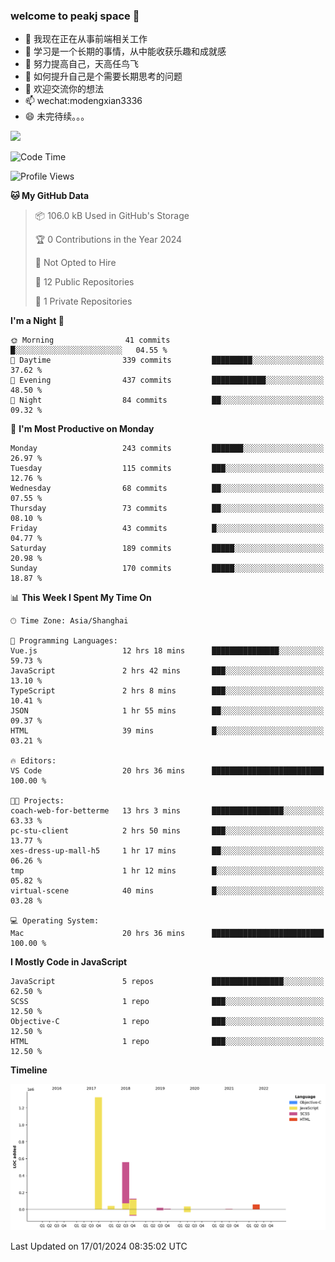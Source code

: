 ### welcome to peakj space 👋



- 🔭 我现在正在从事前端相关工作
- 🌱 学习是一个长期的事情，从中能收获乐趣和成就感
- 👯 努力提高自己，天高任鸟飞
- 🤔 如何提升自己是个需要长期思考的问题
- 💬 欢迎交流你的想法
- 📫 wechat:modengxian3336
- 😄 未完待续。。。

![](https://s2.ax1x.com/2019/06/28/ZKxc4J.jpg)

<!--START_SECTION:waka-->
![Code Time](http://img.shields.io/badge/Code%20Time-3%2C206%20hrs%2012%20mins-blue)

![Profile Views](http://img.shields.io/badge/Profile%20Views-0-blue)

**🐱 My GitHub Data** 

> 📦 106.0 kB Used in GitHub's Storage 
 > 
> 🏆 0 Contributions in the Year 2024
 > 
> 🚫 Not Opted to Hire
 > 
> 📜 12 Public Repositories 
 > 
> 🔑 1 Private Repositories 
 > 
**I'm a Night 🦉** 

```text
🌞 Morning                41 commits          █░░░░░░░░░░░░░░░░░░░░░░░░   04.55 % 
🌆 Daytime                339 commits         █████████░░░░░░░░░░░░░░░░   37.62 % 
🌃 Evening                437 commits         ████████████░░░░░░░░░░░░░   48.50 % 
🌙 Night                  84 commits          ██░░░░░░░░░░░░░░░░░░░░░░░   09.32 % 
```
📅 **I'm Most Productive on Monday** 

```text
Monday                   243 commits         ███████░░░░░░░░░░░░░░░░░░   26.97 % 
Tuesday                  115 commits         ███░░░░░░░░░░░░░░░░░░░░░░   12.76 % 
Wednesday                68 commits          ██░░░░░░░░░░░░░░░░░░░░░░░   07.55 % 
Thursday                 73 commits          ██░░░░░░░░░░░░░░░░░░░░░░░   08.10 % 
Friday                   43 commits          █░░░░░░░░░░░░░░░░░░░░░░░░   04.77 % 
Saturday                 189 commits         █████░░░░░░░░░░░░░░░░░░░░   20.98 % 
Sunday                   170 commits         █████░░░░░░░░░░░░░░░░░░░░   18.87 % 
```


📊 **This Week I Spent My Time On** 

```text
🕑︎ Time Zone: Asia/Shanghai

💬 Programming Languages: 
Vue.js                   12 hrs 18 mins      ███████████████░░░░░░░░░░   59.73 % 
JavaScript               2 hrs 42 mins       ███░░░░░░░░░░░░░░░░░░░░░░   13.10 % 
TypeScript               2 hrs 8 mins        ███░░░░░░░░░░░░░░░░░░░░░░   10.41 % 
JSON                     1 hr 55 mins        ██░░░░░░░░░░░░░░░░░░░░░░░   09.37 % 
HTML                     39 mins             █░░░░░░░░░░░░░░░░░░░░░░░░   03.21 % 

🔥 Editors: 
VS Code                  20 hrs 36 mins      █████████████████████████   100.00 % 

🐱‍💻 Projects: 
coach-web-for-betterme   13 hrs 3 mins       ████████████████░░░░░░░░░   63.33 % 
pc-stu-client            2 hrs 50 mins       ███░░░░░░░░░░░░░░░░░░░░░░   13.77 % 
xes-dress-up-mall-h5     1 hr 17 mins        ██░░░░░░░░░░░░░░░░░░░░░░░   06.26 % 
tmp                      1 hr 12 mins        █░░░░░░░░░░░░░░░░░░░░░░░░   05.82 % 
virtual-scene            40 mins             █░░░░░░░░░░░░░░░░░░░░░░░░   03.28 % 

💻 Operating System: 
Mac                      20 hrs 36 mins      █████████████████████████   100.00 % 
```

**I Mostly Code in JavaScript** 

```text
JavaScript               5 repos             ████████████████░░░░░░░░░   62.50 % 
SCSS                     1 repo              ███░░░░░░░░░░░░░░░░░░░░░░   12.50 % 
Objective-C              1 repo              ███░░░░░░░░░░░░░░░░░░░░░░   12.50 % 
HTML                     1 repo              ███░░░░░░░░░░░░░░░░░░░░░░   12.50 % 
```



**Timeline**

![Lines of Code chart](https://raw.githubusercontent.com/PeakJ/PeakJ/master/assets/bar_graph.png)


 Last Updated on 17/01/2024 08:35:02 UTC
<!--END_SECTION:waka-->
